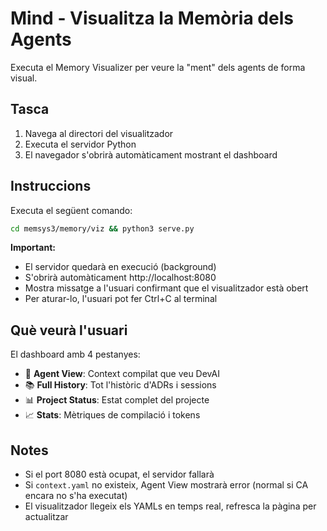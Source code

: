 # Mind - Visualitza la Memòria dels Agents

Executa el Memory Visualizer per veure la "ment" dels agents de forma visual.

## Tasca

1. Navega al directori del visualitzador
2. Executa el servidor Python
3. El navegador s'obrirà automàticament mostrant el dashboard

## Instruccions

Executa el següent comando:

```bash
cd memsys3/memory/viz && python3 serve.py
```

**Important:**
- El servidor quedarà en execució (background)
- S'obrirà automàticament http://localhost:8080
- Mostra missatge a l'usuari confirmant que el visualitzador està obert
- Per aturar-lo, l'usuari pot fer Ctrl+C al terminal

## Què veurà l'usuari

El dashboard amb 4 pestanyes:
- 🤖 **Agent View**: Context compilat que veu DevAI
- 📚 **Full History**: Tot l'històric d'ADRs i sessions
- 📊 **Project Status**: Estat complet del projecte
- 📈 **Stats**: Mètriques de compilació i tokens

## Notes

- Si el port 8080 està ocupat, el servidor fallarà
- Si `context.yaml` no existeix, Agent View mostrarà error (normal si CA encara no s'ha executat)
- El visualitzador llegeix els YAMLs en temps real, refresca la pàgina per actualitzar
